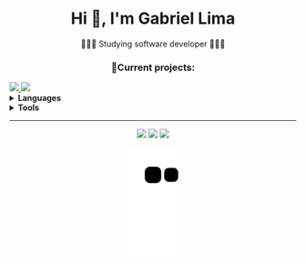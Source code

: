 <h1 align="center">Hi 👋, I'm Gabriel Lima</h1> 

<p align="center"> 👨🏻‍💻 Studying software developer 👨🏻‍💻</p> 



<h3 align="center">🧠Current projects:</h3>
     
<a href="https://github.com/IgorcBraz/Buscafe">
  <img src="https://github-readme-stats.vercel.app/api/pin/?username=IgorcBraz&repo=Buscafe&amp;theme=blueberry" style="width:300px"/>
</a>
<a href="https://github.com/Gabriel-limadev/Invasao-Alienigena">
  <img src="https://github-readme-stats.vercel.app/api/pin/?username=Gabriel-limadev&repo=Invasao-Alienigena&amp;theme=blueberry" style="width:300px"/>
</a>

<br>

<details closed>
  <summary><b>Languages</b></summary>
<br>
   <div align="center">
     <img alt="logo-Python" height="30" width="40" src="https://github.com/devicons/devicon/blob/master/icons/python/python-original.svg">
     <img alt="Logo-Django" height="30" width="40" src="https://github.com/devicons/devicon/blob/master/icons/django/django-original.svg">
     <img alt="Numpy" height="30" width="40" src="https://github.com/devicons/devicon/blob/master/icons/numpy/numpy-original.svg">
     <img alt="logo-MySQL" height="30" width="40" src="https://github.com/devicons/devicon/blob/master/icons/mysql/mysql-original.svg">
  </div>
</details>

<details closed>
  <summary><b>Tools</b></summary>
<br>
<div align="center">
   <img alt="Logo-Jupyter" height="30" width="40" src="https://github.com/devicons/devicon/blob/master/icons/jupyter/jupyter-original.svg">
   <img alt="Logo-Pycharm" height="30" width="40" src="https://github.com/devicons/devicon/blob/master/icons/pycharm/pycharm-original.svg">
   <img alt="Logo-VsCode" height="30" width="40" src="https://github.com/devicons/devicon/blob/master/icons/vscode/vscode-original.svg">
</div>
</details>
  <hr>
  
<div align="center">
  <a href="https://instagram.com/gabriel_vituu" rel="nofollow"><img src="https://img.shields.io/badge/Instagram-E4405F?style=for-the-badge&logo=instagram&logoColor=white"></a>
  <a href="https://discord.com/channels/@GabrielVitu" rel="nofollow"><img src="https://img.shields.io/badge/Discord-7289DA?style=for-the-badge&logo=discord&logoColor=white"></a>
  <a href="https://www.linkedin.com/in/gabriellimadev/" rel="nofollow"><img src="https://img.shields.io/badge/LinkedIn-0077B5?style=for-the-badge&logo=linkedin&logoColor=white"</a>
</div>

<div align="center">
<p>
  <a target="_blank" rel="noopener noreferrer" href="https://github.com/rafaballerini/rafaballerini/blob/output/github-contribution-grid-snake.svg"><img src="https://github.com/rafaballerini/rafaballerini/raw/output/github-contribution-grid-snake.svg" alt="Snake animation" style="max-width:100%;"></a>
</p>
</div>
